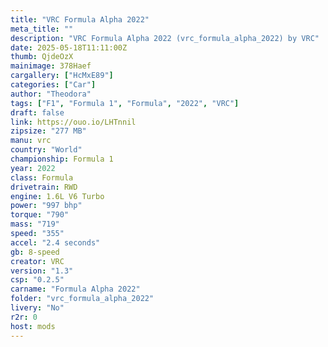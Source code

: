 ```yaml
---
title: "VRC Formula Alpha 2022"
meta_title: ""
description: "VRC Formula Alpha 2022 (vrc_formula_alpha_2022) by VRC"
date: 2025-05-18T11:11:00Z
thumb: QjdeOzX
mainimage: 378Haef
cargallery: ["HcMxE89"]
categories: ["Car"]
author: "Theodora"
tags: ["F1", "Formula 1", "Formula", "2022", "VRC"]
draft: false
link: https://ouo.io/LHTnnil
zipsize: "277 MB"
manu: vrc
country: "World"
championship: Formula 1
year: 2022
class: Formula
drivetrain: RWD
engine: 1.6L V6 Turbo
power: "997 bhp"
torque: "790"
mass: "719"
speed: "355"
accel: "2.4 seconds"
gb: 8-speed
creator: VRC
version: "1.3"
csp: "0.2.5"
carname: "Formula Alpha 2022"
folder: "vrc_formula_alpha_2022"
livery: "No"
r2r: 0
host: mods
---
```

